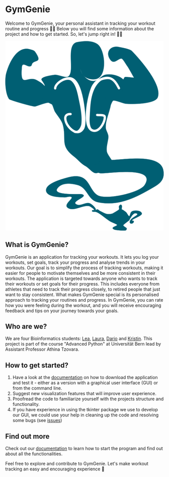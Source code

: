 # GymGenie
Welcome to GymGenie, your personal assistant in tracking your workout routine and progress 🏋️‍♀️ Below you will find some information about the project and how to get started. So, let's jump right in! 🏃‍♂️

![GymGenie Logo](./gymgenie_logo.png)

## What is GymGenie?
GymGenie is an application for tracking your workouts. It lets you log your workouts, set goals, track your progress and analyse trends in your workouts. Our goal is to simplify the process of tracking workouts, making it easier for people to motivate themselves and be more consistent in their workouts. The application is targeted towards anyone who wants to track their workouts or set goals for their progress. This includes everyone from athletes that need to track their progress closely, to retired people that just want to stay consistent. What makes GymGenie special is its personalised approach to tracking your routines and progress. In GymGenie, you can rate how you were feeling during the workout, and you will receive encouraging feedback and tips on your journey towards your goals. 

## Who are we?
We are four Bioinformatics students: [Lea](https://github.com/leaf185), [Laura](https://github.com/lfercer), [Dario](https://github.com/ddd42-star) and [Kristin](https://github.com/kristinwo). This project is part of the course "Advanced Python" at Universität Bern lead by Assistant Professor Athina Tzovara.

## How to get started?
1. Have a look at the [documentation](https://github.com/PythonDataScience24/GymGenie/tree/main/docs) on how to download the application and test it - either as a version with a graphical user interface (GUI) or from the command line. 
2. Suggest new visualization features that will improve user experience.
3. Proofread the code to familiarize yourself with the projects structure and functionality.
4. If you have experience in using the tkinter package we use to develop our GUI, we could use your help in cleaning up the code and resolving some bugs (see [issues](https://github.com/PythonDataScience24/GymGenie/issues))

## Find out more
Check out our [documentation](https://github.com/PythonDataScience24/GymGenie/tree/main/docs) to learn how to start the program and find out about all the functionalities.

Feel free to explore and contribute to GymGenie. Let's make workout tracking an easy and encouraging experience 💪